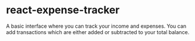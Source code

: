 # react-expense-tracker
A basic interface where you can track your income and expenses. You can add transactions which are either added or subtracted to your total balance.
